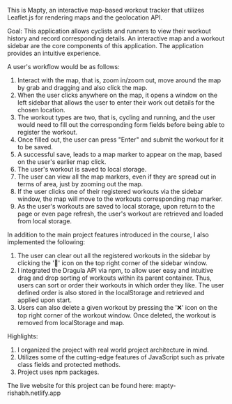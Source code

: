 This is Mapty, an interactive map-based workout tracker that utilizes Leaflet.js for rendering maps and the geolocation API.

Goal: This application allows cyclists and runners to view their workout history and record corresponding details. An interactive map and a workout sidebar are the core components of this application. The application provides an intuitive experience.

A user's workflow would be as follows:

1. Interact with the map, that is, zoom in/zoom out, move around the map by grab and dragging and also click the map.
2. When the user clicks anywhere on the map, it opens a window on the left sidebar that allows the user to enter their work out details for the chosen location.
3. The workout types are two, that is, cycling and running, and the user would need to fill out the corresponding form fields before being able to register the workout.
4. Once filled out, the user can press "Enter" and submit the workout for it to be saved.
5. A successful save, leads to a map marker to appear on the map, based on the user's earlier map click.
6. The user's workout is saved to local storage.
7. The user can view all the map markers, even if they are spread out in terms of area, just by zooming out the map.
8. If the user clicks one of their registered workouts via the sidebar window, the map will move to the workouts corresponding map marker.
9. As the user's workouts are saved to local storage, upon return to the page or even page refresh, the user's workout are retrieved and loaded from local storage.

In addition to the main project features introduced in the course, I also implemented the following:

1. The user can clear out all the registered workouts in the sidebar by clicking the '🧹' icon on the top right corner of the sidebar window.
2. I integrated the Dragula API via npm, to allow user easy and intuitive drag and drop sorting of workouts within its parent container. Thus, users can sort or order their workouts in which order they like. The user defined order is also stored in the localStorage and retrieved and applied upon start.
3. Users can also delete a given workout by pressing the '❌' icon on the top right corner of the workout window. Once deleted, the workout is removed from localStorage and map.

Highlights:

1. I organized the project with real world project architecture in mind.
2. Utilizes some of the cutting-edge features of JavaScript such as private class fields and protected methods.
3. Project uses npm packages.

The live website for this project can be found here: mapty-rishabh.netlify.app
